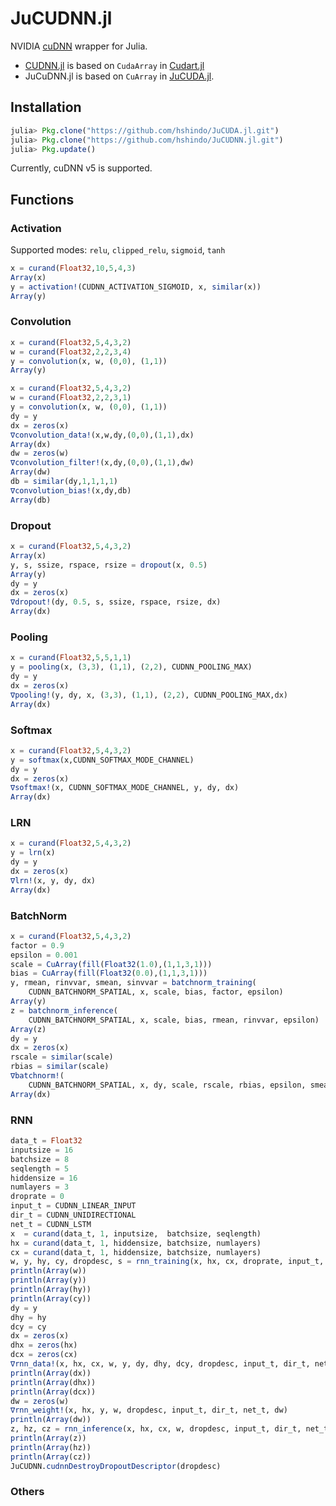 # JuCUDNN.jl
NVIDIA [cuDNN](https://github.com/hshindo/Merlin.jl) wrapper for Julia.

* [CUDNN.jl](https://github.com/JuliaGPU/CUDNN.jl) is based on `CudaArray` in [Cudart.jl](https://github.com/JuliaGPU/CUDArt.jl)
* JuCuDNN.jl is based on `CuArray` in [JuCUDA.jl](https://github.com/hshindo/JuCUDA.jl.git).

## Installation
```julia
julia> Pkg.clone("https://github.com/hshindo/JuCUDA.jl.git")
julia> Pkg.clone("https://github.com/hshindo/JuCUDNN.jl.git")
julia> Pkg.update()
```

Currently, cuDNN v5 is supported.

## Functions
### Activation
Supported modes: `relu`, `clipped_relu`, `sigmoid`, `tanh`
```julia
x = curand(Float32,10,5,4,3)
Array(x)
y = activation!(CUDNN_ACTIVATION_SIGMOID, x, similar(x))
Array(y)
```

### Convolution
```julia
x = curand(Float32,5,4,3,2)
w = curand(Float32,2,2,3,4)
y = convolution(x, w, (0,0), (1,1))
Array(y)

x = curand(Float32,5,4,3,2)
w = curand(Float32,2,2,3,1)
y = convolution(x, w, (0,0), (1,1))
dy = y
dx = zeros(x)
∇convolution_data!(x,w,dy,(0,0),(1,1),dx)
Array(dx)
dw = zeros(w)
∇convolution_filter!(x,dy,(0,0),(1,1),dw)
Array(dw)
db = similar(dy,1,1,1,1)
∇convolution_bias!(x,dy,db)
Array(db)
```

### Dropout
```julia
x = curand(Float32,5,4,3,2)
Array(x)
y, s, ssize, rspace, rsize = dropout(x, 0.5)
Array(y)
dy = y
dx = zeros(x)
∇dropout!(dy, 0.5, s, ssize, rspace, rsize, dx)
Array(dx)
```

### Pooling
```julia
x = curand(Float32,5,5,1,1)
y = pooling(x, (3,3), (1,1), (2,2), CUDNN_POOLING_MAX)
dy = y
dx = zeros(x)
∇pooling!(y, dy, x, (3,3), (1,1), (2,2), CUDNN_POOLING_MAX,dx)
Array(dx)
```

### Softmax
```julia
x = curand(Float32,5,4,3,2)
y = softmax(x,CUDNN_SOFTMAX_MODE_CHANNEL)
dy = y
dx = zeros(x)
∇softmax!(x, CUDNN_SOFTMAX_MODE_CHANNEL, y, dy, dx)
Array(dx)
```

### LRN
```julia
x = curand(Float32,5,4,3,2)
y = lrn(x)
dy = y
dx = zeros(x)
∇lrn!(x, y, dy, dx)
Array(dx)
```

### BatchNorm
```julia
x = curand(Float32,5,4,3,2)
factor = 0.9
epsilon = 0.001
scale = CuArray(fill(Float32(1.0),(1,1,3,1)))
bias = CuArray(fill(Float32(0.0),(1,1,3,1)))
y, rmean, rinvvar, smean, sinvvar = batchnorm_training(
    CUDNN_BATCHNORM_SPATIAL, x, scale, bias, factor, epsilon)
Array(y)
z = batchnorm_inference(
    CUDNN_BATCHNORM_SPATIAL, x, scale, bias, rmean, rinvvar, epsilon)
Array(z)
dy = y
dx = zeros(x)
rscale = similar(scale)
rbias = similar(scale)
∇batchnorm!(
    CUDNN_BATCHNORM_SPATIAL, x, dy, scale, rscale, rbias, epsilon, smean, sinvvar, dx)
Array(dx)
```

### RNN
```julia
data_t = Float32
inputsize = 16
batchsize = 8
seqlength = 5
hiddensize = 16
numlayers = 3
droprate = 0
input_t = CUDNN_LINEAR_INPUT
dir_t = CUDNN_UNIDIRECTIONAL
net_t = CUDNN_LSTM
x  = curand(data_t, 1, inputsize,  batchsize, seqlength)
hx = curand(data_t, 1, hiddensize, batchsize, numlayers)
cx = curand(data_t, 1, hiddensize, batchsize, numlayers)
w, y, hy, cy, dropdesc, s = rnn_training(x, hx, cx, droprate, input_t, dir_t, net_t)
println(Array(w))
println(Array(y))
println(Array(hy))
println(Array(cy))
dy = y
dhy = hy
dcy = cy
dx = zeros(x)
dhx = zeros(hx)
dcx = zeros(cx)
∇rnn_data!(x, hx, cx, w, y, dy, dhy, dcy, dropdesc, input_t, dir_t, net_t, dx, dhx, dcx)
println(Array(dx))
println(Array(dhx))
println(Array(dcx))
dw = zeros(w)
∇rnn_weight!(x, hx, y, w, dropdesc, input_t, dir_t, net_t, dw)
println(Array(dw))
z, hz, cz = rnn_inference(x, hx, cx, w, dropdesc, input_t, dir_t, net_t)
println(Array(z))
println(Array(hz))
println(Array(cz))
JuCUDNN.cudnnDestroyDropoutDescriptor(dropdesc)
```

### Others
```julia
```
